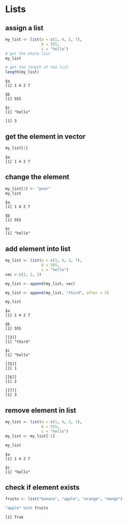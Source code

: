 # Lists

## assign a list
```R
my_list <- list(a = c(1, 4, 2, 7),
                b = 555,
                c = "hello")
# get the whole list
my_list

# get the length of the list
length(my_list)
```
```cml
$a
[1] 1 4 2 7

$b
[1] 555

$c
[1] "hello"

[1] 3
```
## get the element in vector
```R
my_list[1]
```
```cml
$a
[1] 1 4 2 7
```
## change the element
```R
my_list[3] <- "pear"
my_list
```
```cml
$a
[1] 1 4 2 7

$b
[1] 555

$c
[1] "hello"
```

## add element into list
```R
my_list <- list(a = c(1, 4, 2, 7),
                b = 555,
                c = "hello")
vec = c(1, 2, 3)

my_list <- append(my_list, vec)

my_list <- append(my_list, "third", after = 2)

my_list
```
```cml
$a
[1] 1 4 2 7

$b
[1] 555

[[3]]
[1] "third"

$c
[1] "hello"

[[5]]
[1] 1

[[6]]
[1] 2

[[7]]
[1] 3
```

## remove element in list
```R
my_list <- list(a = c(1, 4, 2, 7),
                b = 555,
                c = "hello")
my_list <- my_list[-2]

my_list

```
```cml
$a
[1] 1 4 2 7

$c
[1] "hello"

```

## check if element exists
```R
fruits <- list("banana", "apple", "orange", "mango")

"apple" %in% fruits
```
```cml
[1] True
```
